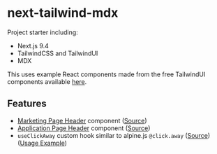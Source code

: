 # next-tailwind-mdx

Project starter including:

 * Next.js 9.4
 * TailwindCSS and TailwindUI
 * MDX

This uses example React components made from the free TailwindUI components available [here](https://tailwindui.com/preview).


## Features

 * [Marketing Page Header]() component ([Source]())
 * [Application Page Header]() component ([Source]())
 * `useClickAway` custom hook similar to alpine.js `@click.away` ([Source]()) ([Usage Example]())
